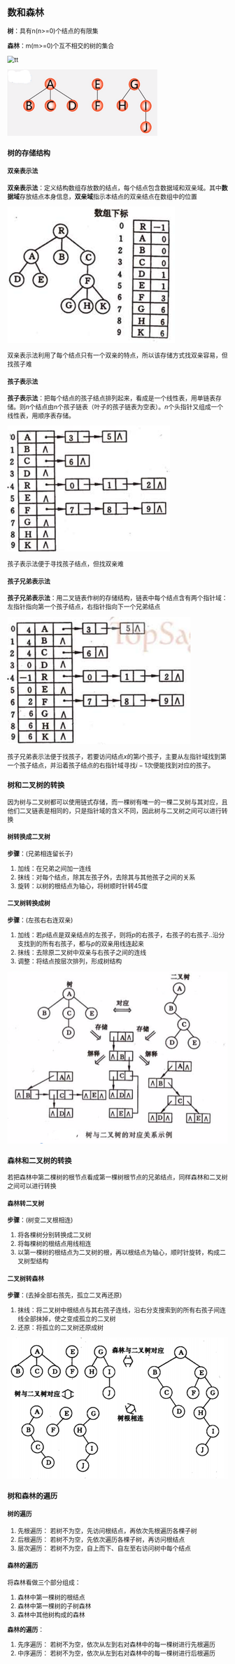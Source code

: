 
## 数和森林
**树**：具有n(n>=0)个结点的有限集

**森林**：m(m>=0)个互不相交的树的集合

![tt](../_images/树.png "tt")

![tt](../_images/树_森林.png "tt")

### 树的存储结构
#### 双亲表示法
**双亲表示法**：定义结构数组存放数的结点，每个结点包含数据域和双亲域。其中**数据域**存放结点本身信息，**双亲域**指示本结点的双亲结点在数组中的位置

![tt](../_images/树_双亲表示法.png "tt")

双亲表示法利用了每个结点只有一个双亲的特点，所以该存储方式找双亲容易，但找孩子难

#### 孩子表示法
**孩子表示法**：把每个结点的孩子结点排列起来，看成是一个线性表，用单链表存储。则$n$个结点由n个孩子链表（叶子的孩子链表为空表）。$n$个头指针又组成一个线性表，用顺序表存储。

![tt](../_images/树_孩子链表.png "tt")

孩子表示法便于寻找孩子结点，但找双亲难

#### 孩子兄弟表示法
**孩子兄弟表示法**：用二叉链表作树的存储结构，链表中每个结点含有两个指针域：左指针指向第一个孩子结点，右指针指向下一个兄弟结点

![tt](../_images/树_二叉链表表示法.png "tt")

孩子兄弟表示法便于找孩子，若要访问结点$x$的第$i$个孩子，主要从左指针域找到第一个孩子结点，并沿着孩子结点的右指针域寻找$i-1$次便能找到对应的孩子。

### 树和二叉树的转换
因为树与二叉树都可以使用链式存储，而一棵树有唯一的一棵二叉树与其对应，且他们二叉链表是相同的，只是指针域的含义不同，因此树与二叉树之间可以进行转换

#### 树转换成二叉树
**步骤**：(兄弟相连留长子)
1. 加线：在兄弟之间加一连线
1. 抹线：对每个结点，除其左孩子外，去除其与其他孩子之间的关系
1. 旋转：以树的根结点为轴心，将树顺时针转45度

#### 二叉树转换成树
**步骤**：(左孩右右连双亲)
1. 加线：若$p$结点是双亲结点的左孩子，则将$p$的右孩子，右孩子的右孩子..沿分支找到的所有右孩子，都与$p$的双亲用线连起来
1. 抹线：去除原二叉树中双亲与右孩子之间的连线
1. 调整：将结点按层次排列，形成树结构

![tt](../_images/树_树与二叉树的转换.png "tt")

### 森林和二叉树的转换
若把森林中第二棵树的根节点看成第一棵树根节点的兄弟结点，同样森林和二叉树之间可以进行转换

#### 森林转二叉树
**步骤**：(树变二叉根相连)
1. 将各棵树分别转换成二叉树
1. 将每棵树的根结点用线相连
1. 以第一棵树的根结点为二叉树的根，再以根结点为轴心，顺时针旋转，构成二叉树型结构

#### 二叉树转森林
**步骤**：(去掉全部右孩先，孤立二叉再还原)
1. 抹线：将二叉树中根结点与其右孩子连线，沿右分支搜索到的所有右孩子间连线全部抹掉，使之变成孤立的二叉树
1. 还原：将孤立的二叉树还原成树

![tt](../_images/树_森林二叉树转换.png "tt")

### 树和森林的遍历
#### 树的遍历
1. 先根遍历： 若树不为空，先访问根结点，再依次先根遍历各棵子树
1. 后根遍历： 若树不为空，先依次遍历各棵子树，再访问根结点
1. 层次遍历： 若树不为空，自上而下、自左至右访问树中每个结点

#### 森林的遍历
将森林看做三个部分组成：
1. 森林中第一棵树的根结点
1. 森林中第一棵树的子树森林
1. 森林中其他树构成的森林

**森林的遍历**：
1. 先序遍历： 若树不为空，依次从左到右对森林中的每一棵树进行先根遍历
1. 中序遍历： 若树不为空，依次从左到右对森林中的每一棵树进行后根遍历

